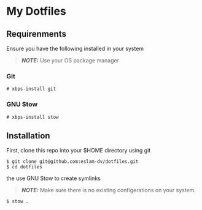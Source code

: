 # My Dotfiles

## Requirenments

Ensure you have the following installed in your system

> **_NOTE:_**
> Use your OS package manager

### Git

```
# xbps-install git
```

### GNU Stow

```
# xbps-install stow
```

## Installation

First, clone this repo into your $HOME directory using git

```
$ git clone git@github.com:eslam-dv/dotfiles.git 
$ cd dotfiles
```

the use GNU Stow to create symlinks

> **_NOTE:_**
> Make sure there is no existing configerations on your system.

```
$ stow .
```
